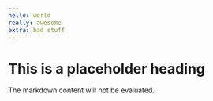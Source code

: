 ```yaml
---
hello: world
really: awesome
extra: bad stuff
---
```


# This is a placeholder heading

The markdown content will not be evaluated.
